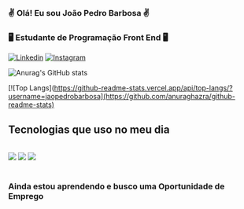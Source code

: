 ### ✌️ Olá! Eu sou João Pedro Barbosa ✌️

### 🖥️ Estudante de Programação Front End 🖥️ 

[![Linkedin](https://img.shields.io/badge/LinkedIn-0077B5?style=for-the-badge&logo=linkedin&logoColor=white)](https://www.linkedin.com/in/joãopedrobarbosadesouza/)
[![Instagram](https://img.shields.io/badge/Instagram-E4405F?style=for-the-badge&logo=instagram&logoColor=white)](https://www.instagram.com/joao_pedro1724/)

![Anurag's GitHub stats](https://github-readme-stats.vercel.app/api?username=jaopedrobarbosa&show_icons=true&theme=dracula)

[![Top Langs](https://github-readme-stats.vercel.app/api/top-langs/?username=jaopedrobarbosa](https://github.com/anuraghazra/github-readme-stats)

## Tecnologias que uso no meu dia

<div style="display: inline_block"><br/>
    <img align="center "src="https://img.shields.io/badge/HTML5-E34F26?style=for-the-badge&logo=html5&logoColor=white"> 
    <img align="center "src="https://img.shields.io/badge/CSS3-1572B6?style=for-the-badge&logo=css3&logoColor=white">
     <img align="center "src="https://img.shields.io/badge/JavaScript-F7DF1E?style=for-the-badge&logo=javascript&logoColor=black">
</div> <br>

### Ainda estou aprendendo e busco uma Oportunidade de Emprego
